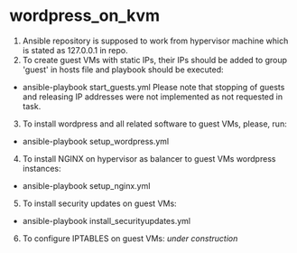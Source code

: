 # wordpress_on_kvm
1. Ansible repository is supposed to work from hypervisor machine which is stated as 127.0.0.1 in repo.
2. To create guest VMs with static IPs, their IPs should be added to group 'guest' in hosts file and playbook should be executed:
* ansible-playbook start_guests.yml
Please note that stopping of guests and releasing IP addresses were not implemented as not requested in task.
3. To install wordpress and all related software to guest VMs, please, run:
* ansible-playbook setup_wordpress.yml
4. To install NGINX on hypervisor as balancer to guest VMs wordpress instances:
* ansible-playbook setup_nginx.yml
5. To install security updates on guest VMs:
* ansible-playbook install_securityupdates.yml
6. To configure IPTABLES on guest VMs: *under construction*

